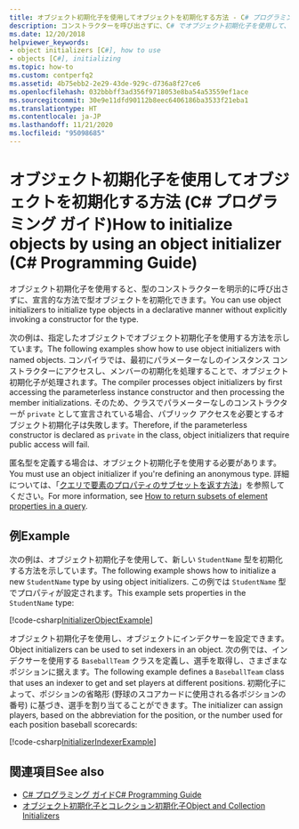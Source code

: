 ```yaml
---
title: オブジェクト初期化子を使用してオブジェクトを初期化する方法 - C# プログラミング ガイド
description: コンストラクターを呼び出さずに、C# でオブジェクト初期化子を使用して、型オブジェクトを初期化する方法について説明します。 オブジェクト初期化子を使用して、匿名型を定義します。
ms.date: 12/20/2018
helpviewer_keywords:
- object initializers [C#], how to use
- objects [C#], initializing
ms.topic: how-to
ms.custom: contperfq2
ms.assetid: 4b75ebb2-2e29-43de-929c-d736a8f27ce6
ms.openlocfilehash: 032bbbff3ad356f9718053e8ba54a53559ef1ace
ms.sourcegitcommit: 30e9e11dfd90112b8eec6406186ba3533f21eba1
ms.translationtype: HT
ms.contentlocale: ja-JP
ms.lasthandoff: 11/21/2020
ms.locfileid: "95098685"
---
```

# <a name="how-to-initialize-objects-by-using-an-object-initializer-c-programming-guide"></a><span data-ttu-id="21379-104">オブジェクト初期化子を使用してオブジェクトを初期化する方法 (C# プログラミング ガイド)</span><span class="sxs-lookup"><span data-stu-id="21379-104">How to initialize objects by using an object initializer (C# Programming Guide)</span></span>

<span data-ttu-id="21379-105">オブジェクト初期化子を使用すると、型のコンストラクターを明示的に呼び出さずに、宣言的な方法で型オブジェクトを初期化できます。</span><span class="sxs-lookup"><span data-stu-id="21379-105">You can use object initializers to initialize type objects in a declarative manner without explicitly invoking a constructor for the type.</span></span>  
  
<span data-ttu-id="21379-106">次の例は、指定したオブジェクトでオブジェクト初期化子を使用する方法を示しています。</span><span class="sxs-lookup"><span data-stu-id="21379-106">The following examples show how to use object initializers with named objects.</span></span> <span data-ttu-id="21379-107">コンパイラでは、最初にパラメーターなしのインスタンス コンストラクターにアクセスし、メンバーの初期化を処理することで、オブジェクト初期化子が処理されます。</span><span class="sxs-lookup"><span data-stu-id="21379-107">The compiler processes object initializers by first accessing the parameterless instance constructor and then processing the member initializations.</span></span> <span data-ttu-id="21379-108">そのため、クラスでパラメーターなしのコンストラクターが `private` として宣言されている場合、パブリック アクセスを必要とするオブジェクト初期化子は失敗します。</span><span class="sxs-lookup"><span data-stu-id="21379-108">Therefore, if the parameterless constructor is declared as `private` in the class, object initializers that require public access will fail.</span></span>
  
<span data-ttu-id="21379-109">匿名型を定義する場合は、オブジェクト初期化子を使用する必要があります。</span><span class="sxs-lookup"><span data-stu-id="21379-109">You must use an object initializer if you're defining an anonymous type.</span></span> <span data-ttu-id="21379-110">詳細については、「[クエリで要素のプロパティのサブセットを返す方法](how-to-return-subsets-of-element-properties-in-a-query.md)」を参照してください。</span><span class="sxs-lookup"><span data-stu-id="21379-110">For more information, see [How to return subsets of element properties in a query](how-to-return-subsets-of-element-properties-in-a-query.md).</span></span>  
  
## <a name="example"></a><span data-ttu-id="21379-111">例</span><span class="sxs-lookup"><span data-stu-id="21379-111">Example</span></span>  

<span data-ttu-id="21379-112">次の例は、オブジェクト初期化子を使用して、新しい `StudentName` 型を初期化する方法を示しています。</span><span class="sxs-lookup"><span data-stu-id="21379-112">The following example shows how to initialize a new `StudentName` type by using object initializers.</span></span> <span data-ttu-id="21379-113">この例では `StudentName` 型でプロパティが設定されます。</span><span class="sxs-lookup"><span data-stu-id="21379-113">This example sets properties in the `StudentName` type:</span></span>
  
[!code-csharp[InitializerObjectExample](../../../../samples/snippets/csharp/programming-guide/classes-and-structs/object-collection-initializers/HowToObjectInitializers.cs#HowToObjectInitializers)]  

<span data-ttu-id="21379-114">オブジェクト初期化子を使用し、オブジェクトにインデクサーを設定できます。</span><span class="sxs-lookup"><span data-stu-id="21379-114">Object initializers can be used to set indexers in an object.</span></span> <span data-ttu-id="21379-115">次の例では、インデクサーを使用する `BaseballTeam` クラスを定義し、選手を取得し、さまざまなポジションに据えます。</span><span class="sxs-lookup"><span data-stu-id="21379-115">The following example defines a `BaseballTeam` class that uses an indexer to get and set players at different positions.</span></span> <span data-ttu-id="21379-116">初期化子によって、ポジションの省略形 (野球のスコアカードに使用される各ポジションの番号) に基づき、選手を割り当てることができます。</span><span class="sxs-lookup"><span data-stu-id="21379-116">The initializer can assign players, based on the abbreviation for the position, or the number used for each position baseball scorecards:</span></span>

[!code-csharp[InitializerIndexerExample](../../../../samples/snippets/csharp/programming-guide/classes-and-structs/object-collection-initializers/HowToIndexInitializer.cs#HowToIndexInitializer)]  

## <a name="see-also"></a><span data-ttu-id="21379-117">関連項目</span><span class="sxs-lookup"><span data-stu-id="21379-117">See also</span></span>

- [<span data-ttu-id="21379-118">C# プログラミング ガイド</span><span class="sxs-lookup"><span data-stu-id="21379-118">C# Programming Guide</span></span>](../index.md)
- [<span data-ttu-id="21379-119">オブジェクト初期化子とコレクション初期化子</span><span class="sxs-lookup"><span data-stu-id="21379-119">Object and Collection Initializers</span></span>](object-and-collection-initializers.md)

